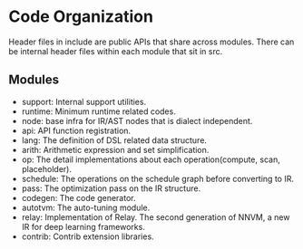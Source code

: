 <!--- Licensed to the Apache Software Foundation (ASF) under one -->
<!--- or more contributor license agreements.  See the NOTICE file -->
<!--- distributed with this work for additional information -->
<!--- regarding copyright ownership.  The ASF licenses this file -->
<!--- to you under the Apache License, Version 2.0 (the -->
<!--- "License"); you may not use this file except in compliance -->
<!--- with the License.  You may obtain a copy of the License at -->

<!---   http://www.apache.org/licenses/LICENSE-2.0 -->

<!--- Unless required by applicable law or agreed to in writing, -->
<!--- software distributed under the License is distributed on an -->
<!--- "AS IS" BASIS, WITHOUT WARRANTIES OR CONDITIONS OF ANY -->
<!--- KIND, either express or implied.  See the License for the -->
<!--- specific language governing permissions and limitations -->
<!--- under the License. -->

# Code Organization

Header files in include are public APIs that share across modules.
There can be internal header files within each module that sit in src.

## Modules
- support: Internal support utilities.
- runtime: Minimum runtime related codes.
- node: base infra for IR/AST nodes that is dialect independent.
- api: API function registration.
- lang: The definition of DSL related data structure.
- arith: Arithmetic expression and set simplification.
- op: The detail implementations about each operation(compute, scan, placeholder).
- schedule: The operations on the schedule graph before converting to IR.
- pass: The optimization pass on the IR structure.
- codegen: The code generator.
- autotvm: The auto-tuning module.
- relay: Implementation of Relay. The second generation of NNVM, a new IR for deep learning frameworks.
- contrib: Contrib extension libraries.
